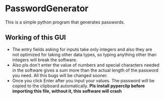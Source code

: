 # PasswordGenerator
This is a simple python program that generates passwords.
## Working of this GUI
* The entry fields asking for inputs take only integers and also they are not optimized for taking other data types,
so typing anything other than integers will break the software.
* Also pls don't enter the value of numbers and special characters needed in the software gives a sum more than the actual length of the
password you need. All this bugs will be changed sooner.
* Once you click Enter after you input your values. The password will be copied to the clipboard automatically.
**Pls install pyperclip before importing this file, without it, this software will crash**
